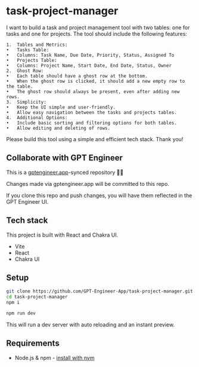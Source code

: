 # task-project-manager

I want to build a task and project management tool with two tables: one for tasks and one for projects. The tool should include the following features:

	1.	Tables and Metrics:
	•	Tasks Table:
	•	Columns: Task Name, Due Date, Priority, Status, Assigned To
	•	Projects Table:
	•	Columns: Project Name, Start Date, End Date, Status, Owner
	2.	Ghost Row:
	•	Each table should have a ghost row at the bottom.
	•	When the ghost row is clicked, it should add a new empty row to the table.
	•	The ghost row should always be present, even after adding new rows.
	3.	Simplicity:
	•	Keep the UI simple and user-friendly.
	•	Allow easy navigation between the tasks and projects tables.
	4.	Additional Options:
	•	Include basic sorting and filtering options for both tables.
	•	Allow editing and deleting of rows.

Please build this tool using a simple and efficient tech stack. Thank you!


## Collaborate with GPT Engineer

This is a [gptengineer.app](https://gptengineer.app)-synced repository 🌟🤖

Changes made via gptengineer.app will be committed to this repo.

If you clone this repo and push changes, you will have them reflected in the GPT Engineer UI.

## Tech stack

This project is built with React and Chakra UI.

- Vite
- React
- Chakra UI

## Setup

```sh
git clone https://github.com/GPT-Engineer-App/task-project-manager.git
cd task-project-manager
npm i
```

```sh
npm run dev
```

This will run a dev server with auto reloading and an instant preview.

## Requirements

- Node.js & npm - [install with nvm](https://github.com/nvm-sh/nvm#installing-and-updating)
